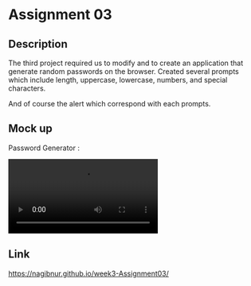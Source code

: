 # Assignment 03

## Description

The third project required us to modify and to create an application that generate random passwords on the browser.
Created several prompts which include length, uppercase, lowercase, numbers, and special characters.

And of course the alert which correspond with each prompts.

## Mock up 

Password Generator : 

![alt text](./assets/images/Password_Generator.mov)

## Link

https://nagibnur.github.io/week3-Assignment03/